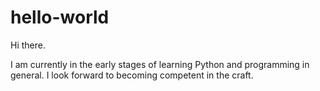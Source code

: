 # hello-world

Hi there.

I am currently in the early stages of learning Python and programming in
general. I look forward to becoming competent in the craft. 
